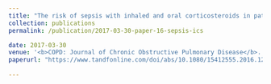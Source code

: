 ```yaml
---
title: "The risk of sepsis with inhaled and oral corticosteroids in patients with COPD"
collection: publications
permalink: /publication/2017-03-30-paper-16-sepsis-ics

date: 2017-03-30
venue: '<b>COPD: Journal of Chronic Obstructive Pulmonary Disease</b>. Pierre Ernst, <b>Janie Coulombe</b>, Paul Brassard, Samy Suissa'
paperurl: "https://www.tandfonline.com/doi/abs/10.1080/15412555.2016.1238450"
 
---
```

